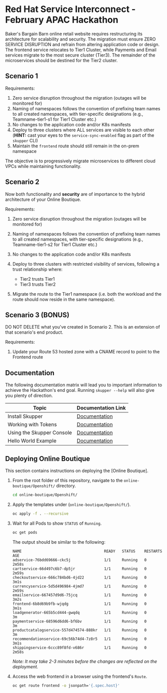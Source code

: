 # Red Hat Service Interconnect - February APAC Hackathon

Baker's Bargain Barn online retail website requires restructuring its architecture for scalability and security. The migration must ensure ZERO SERVICE DISRUPTION and refrain from altering application code or design. The frontend service relocates to Tier1 Cluster, while Payments and Email services migrate to the most secure cluster (Tier3). The remainder of the microservices should be destined for the Tier2 cluster. 

## Scenario 1 

Requirements:

1. Zero service disruption throughout the migration (outages will be monitored for)
2. Naming of namespaces follows the convention of prefixing team names to all created namespaces, with tier-specific designations (e.g., Teamname-tier1-s1 for Tier1 Cluster etc.)
3. No changes to the application code and/or K8s manifests
4. Deploy to three clusters where ALL services are visible to each other (**HINT:** cast your eyes to the `service-sync-enabled` flag as part of the `skupper` CLI)
5. Maintain the `frontend` route should still remain in the on-prem namespace

The objective is to progressively migrate microservices to different cloud VPCs while maintaining functionality. 

## Scenario 2

Now both functionality and **security** are of importance to the hybrid architecture of your Online Boutique. 

Requirements:

1. Zero service disruption throughout the migration (outages will be monitored for)
2. Naming of namespaces follows the convention of prefixing team names to all created namespaces, with tier-specific designations (e.g., Teamname-tier1-s2 for Tier1 Cluster etc.)
3. No changes to the application code and/or K8s manifests
4. Deploy to three clusters with restricted visibility of services, following a trust relationship where:

   - Tier2 trusts Tier1
   - Tier3 trusts Tier2
  
5. Migrate the route to the Tier1 namespace (i.e. both the workload and the route should now reside in the same namespace).

## Scenario 3 (BONUS)

DO NOT DELETE what you've created in Scenario 2. This is an extension of that scenario's end product.

Requirements:

1. Update your Route 53 hosted zone with a CNAME record to point to the Frontend route

## Documentation

The following documentation matrix will lead you to important information to achieve the Hackathon's end goal. Running `skupper --help` will also give you plenty of direction. 

| Topic                               | Documentation Link                                    |
|-------------------------------------|-------------------------------------------------------|
| Install Skupper                     | [Documentation](https://skupper.io/install/index.html) |
| Working with Tokens                 | [Documentation](https://skupper.io/docs/cli/tokens.html)  |
| Using the Skupper Console         | [Documentation](https://skupper.io/docs/console/index.html) |
| Hello World Example               | [Documentation](https://skupper.io/start/index.html)  |


## Deploying Online Boutique

This section contains instructions on deploying the [Online Boutique].

1. From the root folder of this repository, navigate to the `online-boutique/Openshift/` directory.

    ```bash
    cd online-boutique/Openshift/
    ```

2. Apply the templates under (`online-boutique/Openshift/`).

    ```bash
    oc apply -f . --recursive
    ```

3. Wait for all Pods to show `STATUS` of `Running`.

    ```bash
    oc get pods
    ```

    The output should be similar to the following:

    ```terminal
    NAME                                     READY   STATUS    RESTARTS   AGE
    adservice-76bdd69666-ckc5j               1/1     Running   0          2m58s
    cartservice-66d497c6b7-dp5jr             1/1     Running   0          2m59s
    checkoutservice-666c784bd6-4jd22         1/1     Running   0          3m1s
    currencyservice-5d5d496984-4jmd7         1/1     Running   0          2m59s
    emailservice-667457d9d6-75jcq            1/1     Running   0          3m2s
    frontend-6b8d69b9fb-wjqdg                1/1     Running   0          3m1s
    loadgenerator-665b5cd444-gwqdq           1/1     Running   0          3m
    paymentservice-68596d6dd6-bf6bv          1/1     Running   0          3m
    productcatalogservice-557d474574-888kr   1/1     Running   0          3m
    recommendationservice-69c56b74d4-7z8r5   1/1     Running   0          3m1s
    shippingservice-6ccc89f8fd-v686r         1/1     Running   0          2m58s
    ```

    _Note: It may take 2-3 minutes before the changes are reflected on the deployment._

4. Access the web frontend in a browser using the frontend's `Route`.

    ```bash
    oc get route frontend -o jsonpath='{.spec.host}'
    ```
